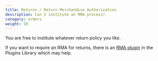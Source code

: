 ```yaml
---
title: Returns / Return Merchandise Authorization 
description: Can I institute an RMA process? 
category: orders 
weight: 10
---
```


You are free to institute whatever return policy you like.  

If you want to require an RMA for returns, there is an [RMA plugin](https://www.zen-cart.com/downloads.php?do=file&id=1692) in the Plugins Library which may help.

